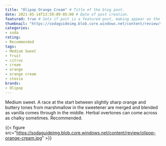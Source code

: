 ```yaml
---
title: "Olipop Orange Cream" # Title of the blog post.
date: 2021-05-14T13:59:09-05:00 # Date of post creation.
featured: true # Sets if post is a featured post, making appear on the home page side bar.
thumbnail: "https://sodaguideimg.blob.core.windows.net/content/review/thumbs/olipop-orange-cream.jpg" # Sets thumbnail image appearing inside card on homepage.
categories:
- soda
rating:
- Recommended
tags:
- Medium Sweet
- fruit
- citrus
- cream
- orange
- orange cream
- stevia
brands:
- Olipop
---
```


Medium sweet. A race at the start between slightly sharp orange and buttery tones from marshmallow in the sweetener are merged and blended as vanilla comes through in the middle. Herbal overtones can come across as chalky sometimes. Recommended.

{{< figure src="https://sodaguideimg.blob.core.windows.net/content/review/olipop-orange-cream.jpg" >}}